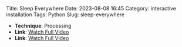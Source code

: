 Title: Sleep Everywhere
Date: 2023-08-08 16:45
Category: interactive installation
Tags: Python
Slug: sleep-everywhere



- **Technique**: Processing 
- **Link**: [Watch Full Video](https://www.youtube.com/watch?v=f4_WHnJ-8RA)
- **Link**: [Watch Full Video](https://youtu.be/cGU8NKFzvJ4?si=e5ikRum0vz6AWSVZ)
